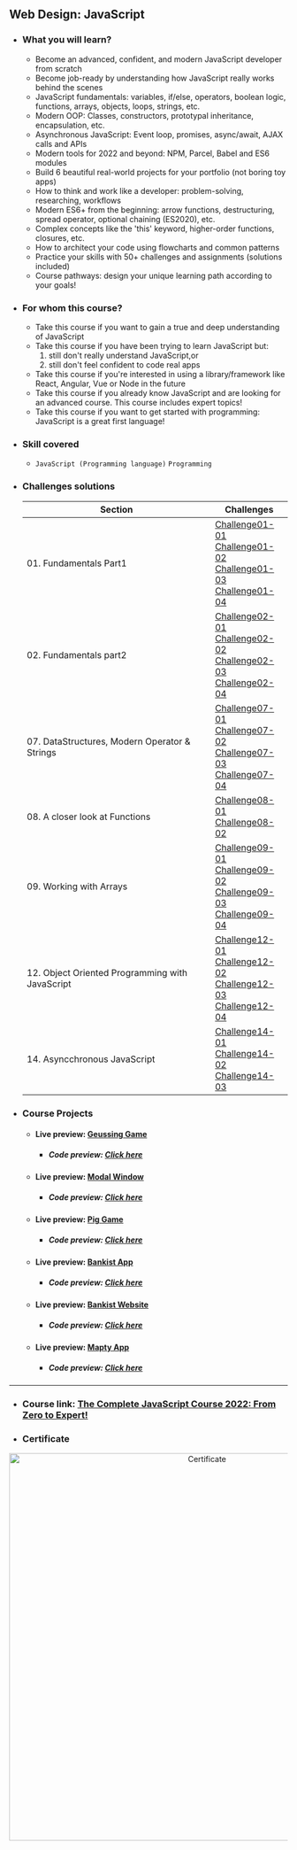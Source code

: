 ## Web Design: JavaScript

- ### What you will learn?
  - Become an advanced, confident, and modern JavaScript developer from scratch
  - Become job-ready by understanding how JavaScript really works behind the scenes
  - JavaScript fundamentals: variables, if/else, operators, boolean logic, functions, arrays, objects, loops, strings, etc.
  - Modern OOP: Classes, constructors, prototypal inheritance, encapsulation, etc.
  - Asynchronous JavaScript: Event loop, promises, async/await, AJAX calls and APIs
  - Modern tools for 2022 and beyond: NPM, Parcel, Babel and ES6 modules
  - Build 6 beautiful real-world projects for your portfolio (not boring toy apps)
  - How to think and work like a developer: problem-solving, researching, workflows
  - Modern ES6+ from the beginning: arrow functions, destructuring, spread operator, optional chaining (ES2020), etc.
  - Complex concepts like the 'this' keyword, higher-order functions, closures, etc.
  - How to architect your code using flowcharts and common patterns
  - Practice your skills with 50+ challenges and assignments (solutions included)
  - Course pathways: design your unique learning path according to your goals!
- ### For whom this course?
  - Take this course if you want to gain a true and deep understanding of JavaScript
  - Take this course if you have been trying to learn JavaScript but:
    1. still don't really understand JavaScript,or
    2. still don't feel confident to code real apps
  - Take this course if you're interested in using a library/framework like React, Angular, Vue or Node in the future
  - Take this course if you already know JavaScript and are looking for an advanced course. This course includes expert topics!
  - Take this course if you want to get started with programming: JavaScript is a great first language!
- ### Skill covered
  - `JavaScript (Programming language)` `Programming`
- ### Challenges solutions

  | Section                                         | Challenges                                                                                                                                                                                                                                                                |
  | ----------------------------------------------- | ------------------------------------------------------------------------------------------------------------------------------------------------------------------------------------------------------------------------------------------------------------------------- |
  | 01. Fundamentals Part1                          | [Challenge01-01](01-Fundamentals-part1/Challenge01-01) <br/>[Challenge01-02](01-Fundamentals-part1/Challenge01-02) <br/>[Challenge01-03](01-Fundamentals-part1/Challenge01-03) <br/> [Challenge01-04](01-Fundamentals-part1/Challenge01-04)                               |
  | 02. Fundamentals part2                          | [Challenge02-01](02-Fundamentals-part2/Challenge02-01) <br/> [Challenge02-02](02-Fundamentals-part2/Challenge02-01) <br/> [Challenge02-03](02-Fundamentals-part2/Challenge02-01) <br/> [Challenge02-04](02-Fundamentals-part2/Challenge02-01)                             |
  | 07. DataStructures, Modern Operator & Strings   | [Challenge07-01](07-Data-Structures-Operators/Challenge07-01) <br/> [Challenge07-02](07-Data-Structures-Operators/Challenge07-02) <br/> [Challenge07-03](07-Data-Structures-Operators/Challenge07-03) <br/> [Challenge07-04](07-Data-Structures-Operators/Challenge07-04) |
  | 08. A closer look at Functions                  | [Challenge08-01](08-Functions/Challenge08-01) <br/> [Challenge08-02](08-Functions/Challenge08-02)                                                                                                                                                                         |
  | 09. Working with Arrays                         | [Challenge09-01](09-Working-with-Arrays/Challenge09-01) <br/>[Challenge09-02](09-Working-with-Arrays/Challenge09-02) <br/> [Challenge09-03](09-Working-with-Arrays/Challenge09-03) <br/> [Challenge09-04](09-Working-with-Arrays/Challenge09-04)                          |
  | 12. Object Oriented Programming with JavaScript | [Challenge12-01](12-OOP-with-JavaScript/Challenge12-01) <br/> [Challenge12-02](12-OOP-with-JavaScript/Challenge12-02) <br/> [Challenge12-03](12-OOP-with-JavaScript/Challenge12-03) <br/> [Challenge12-04](12-OOP-with-JavaScript/Challenge12-04)                         |
  | 14. Asyncchronous JavaScript                    | [Challenge14-01](14-Asynchronous/Challenge14-01)<br/> [Challenge14-02](14-Asynchronous/Challenge14-02) <br/> [Challenge14-03](14-Asynchronous/Challenge14-03)                                                         |

- ### Course Projects
  - #### Live preview: [Geussing Game](https://guess-my-number101.netlify.app/)
    - ##### Code preview: [Click here](https://github.com/Youssef1S/Kalbonyan_Elmarsos/tree/main/Udemy/12-JavaScript/05-DOM-and-Events-fundamentals/01-Guess-my-number)
  - #### Live preview: [Modal Window](https://modal-window101.netlify.app/)
    - ##### Code preview: [Click here](https://github.com/Youssef1S/Kalbonyan_Elmarsos/tree/main/Udemy/12-JavaScript/05-DOM-and-Events-fundamentals/02-Modal-Window)
  - #### Live preview: [Pig Game](https://piggame101.netlify.app/)
    - ##### Code preview: [Click here](https://github.com/Youssef1S/Kalbonyan_Elmarsos/tree/main/Udemy/12-JavaScript/05-DOM-and-Events-fundamentals/03-Pig-Game)
  - #### Live preview: [Bankist App](https://bankistapp101.netlify.app/)
    - ##### Code preview: [Click here](09-Working-with-Arrays/Bankist-app)
  - #### Live preview: [Bankist Website](https://bankist-website101.netlify.app/)
    - ##### Code preview: [Click here](https://github.com/Youssef1S/Kalbonyan_Elmarsos/tree/main/Udemy/12-JavaScript/11-Advanced-DOM-and-Events)
  - #### Live preview: [Mapty App](https://maptyapp101.netlify.app/)
    - ##### Code preview: [Click here](https://github.com/Youssef1S/Kalbonyan_Elmarsos/tree/main/Udemy/12-JavaScript/13-Mapty-App)

---

- ### Course link: [The Complete JavaScript Course 2022: From Zero to Expert!](https://www.udemy.com/course/the-complete-javascript-course/)
- ### Certificate
<div align="center">
  <img src="https://udemy-certificate.s3.amazonaws.com/image/UC-dbb30c9e-e168-4bf1-a621-5e9c82ff4110.jpg?v=1657623732000" alt="Certificate" width="700px" />
</div>
